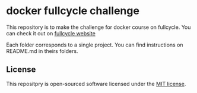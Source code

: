 # docker fullcycle challenge
This repository is to make the challenge for docker course on fullcycle.
You can check it out on [fullcycle website](https://fullcycle.com.br/)

Each folder corresponds to a single project. You can find instructions on README.md in theirs folders.

## License

This repositpry is open-sourced software licensed under the [MIT license](https://opensource.org/licenses/MIT).
